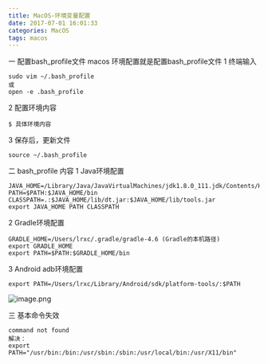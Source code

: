 ```yaml
---
title: MacOS-环境变量配置
date: 2017-07-01 16:01:33
categories: MacOS
tags: macos
---
```


<meta name="referrer" content="no-referrer" />


一  配置bash_profile文件
macos 环境配置就是配置bash_profile文件 
1 终端输入
```
sudo vim ~/.bash_profile
或
open -e .bash_profile
```
2 配置环境内容
```
$ 具体环境内容
```
3  保存后，更新文件
```
source ~/.bash_profile
```

二 bash_profile 内容
1 Java环境配置
```
JAVA_HOME=/Library/Java/JavaVirtualMachines/jdk1.8.0_111.jdk/Contents/Home
PATH=$PATH:$JAVA_HOME/bin
CLASSPATH=.:$JAVA_HOME/lib/dt.jar:$JAVA_HOME/lib/tools.jar
export JAVA_HOME PATH CLASSPATH
```

2 Gradle环境配置
```
GRADLE_HOME=/Users/lrxc/.gradle/gradle-4.6 (Gradle的本机路径)
export GRADLE_HOME
export PATH=$PATH:$GRADLE_HOME/bin
```

3 Android adb环境配置
```
export PATH=/Users/lrxc/Library/Android/sdk/platform-tools/:$PATH
```

![image.png](https://upload-images.jianshu.io/upload_images/2803682-880b629481ecd6ca.png?imageMogr2/auto-orient/strip%7CimageView2/2/w/1240)

三 基本命令失效
```
command not found
解决：
export PATH="/usr/bin:/bin:/usr/sbin:/sbin:/usr/local/bin:/usr/X11/bin"
```
